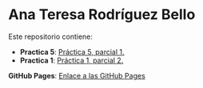 # Ana Teresa Rodríguez Bello

Este repositorio contiene:

- **Practica 5**: [Práctica 5, parcial 1.](articulo.html)
- **Practica 1**: [Práctica 1, parcial 2.](articuloboots.html)

**GitHub Pages**: [Enlace a las GitHub Pages](https://anarb29.github.io/Practica5/)
